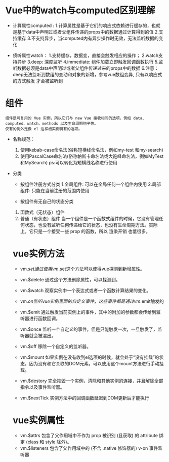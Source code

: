 # Vue中的watch与computed区别理解
- 计算属性computed :
    1.计算属性是基于它们的响应式依赖进行缓存的，也就是基于data中声明过或者父组件传递的props中的数据通过计算得到的值
    2.支持缓存
    3.不支持异步，当computed内有异步操作时无效，无法监听数据的变化

- 侦听属性watch：
    1.支持缓存，数据变，直接会触发相应的操作；
    2.watch支持异步
    3.deep: 深度监听
    4.immediate: 组件加载立即触发回调函数执行
    5.监听数据必须是data中声明过或者父组件传递过来的props中的数据
    6.注意：deep无法监听到数组的变动和对象的新增，参考vue数组变异, 只有以响应式的方式触发 才会被监听到

# 组件
    组件是可复用的 Vue 实例，所以它们与 new Vue 接收相同的选项，例如 data、computed、watch、methods 以及生命周期钩子等。
    仅有的例外是像 el 这样根实例特有的选项。
- 名称规范：
    1. 使用kebab-case命名法(俗称短横线命名法，例如my-test 和my-search)
    2. 使用PascalCase命名法(俗称帕斯卡命名法或大驼峰命名法，例如MyTest和MySearch)  ps:可以转化为短横线名称进行使用
- 分类
    - 按组件注册方式分类
    1.全局组件: 可以在全局任何一个组件内使用
    2.局部组件: 只能在当前注册的范围内使用

    - 按组件有无自己的状态分类
    1. 函数式（无状态）组件
    2. 普通（有状态）组件
    当一个组件是一个函数式组件的时候，它没有管理任何状态，也没有监听任何传递给它的状态，也没有生命周期方法。实际上，它只是一个接受一些 prop 的函数，所以 渲染开销 也低很多。

    # vue实例方法
    - vm.$set       通过使用vm.$set这个方法可以使得vue探测到新增属性。
    - vm.$delete    通过这个方法删除属性，可以探测到。
    - vm.$watch     观察实例中一个表达式或者一个函数计算结果的变化。

    - vm.$on        监听vue实例里面的自定义事件，这些事件都是通过vm.$emit触发的
    - vm.$emit      通过触发当前实例上的事件，其中的附加的参数都会传给到监听器进行函数回调。
    - vm.$once      监听一个自定义的事件，但是只能触发一次，一旦触发了，监听器就会被溢出。
    - vm.$off       移除一个自定义的监听器。

    - vm.$mount     如果实例在没有收到el选项的时候，就会处于“没有挂载”的状态，因为没有和它关联的DOM元素。可以使用这个mount方法进行手动挂载。
    - vm.$destory   完全摧毁一个实例，清除和其他实例的连接，并且解除全部指令以及事件监听器。
    - vm.$nextTick  实例方法中的回调函数延迟到DOM更新后才能执行

    # vue实例属性
    - vm.$attrs         包含了父作用域中不作为 prop 被识别 (且获取) 的 attribute 绑定 (class 和 style 除外)。
    - vm.$listeners     包含了父作用域中的 (不含 .native 修饰器的) v-on 事件监听器